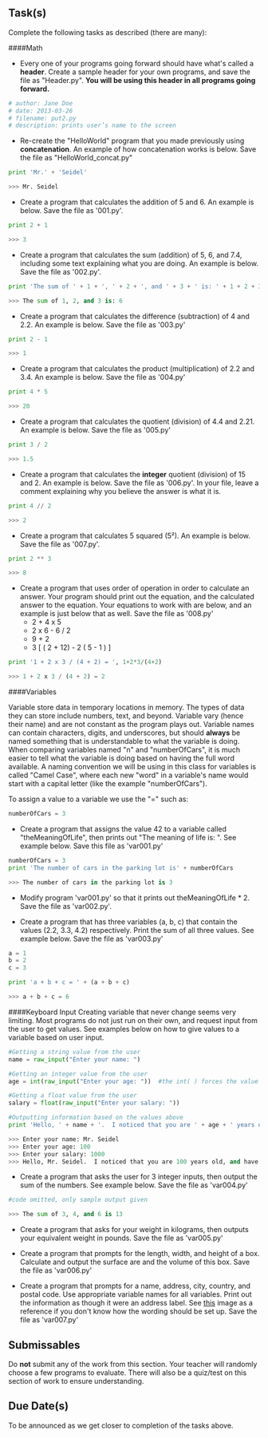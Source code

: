 Task(s)
-------
Complete the following tasks as described (there are many):

####Math

* Every one of your programs going forward should have what's called a __header__.  Create a sample header for your own programs, and save the file as "Header.py".  **You will be using this header in all programs going forward.**

```python
# author: Jane Doe
# date: 2013-03-26
# filename: put2.py
# description: prints user’s name to the screen
```

* Re-create the "HelloWorld" program that you made previously using __concatenation__.  An example of how concatenation works is below.  Save the file as "HelloWorld_concat.py"
```python
print 'Mr.' + 'Seidel'

>>> Mr. Seidel
```

* Create a program that calculates the addition of 5 and 6.  An example is below.  Save the file as '001.py'.
```python
print 2 + 1

>>> 3
```

* Create a program that calculates the sum (addition) of 5, 6, and 7.4, including some text explaining what you are doing.  An example is below.  Save the file as '002.py'.
```python
print 'The sum of ' + 1 + ', ' + 2 + ', and ' + 3 + ' is: ' + 1 + 2 + 3

>>> The sum of 1, 2, and 3 is: 6
```

* Create a program that calculates the difference (subtraction) of 4 and 2.2.  An example is below.  Save the file as '003.py'
```python
print 2 - 1

>>> 1
```

* Create a program that calculates the product (multiplication) of 2.2 and 3.4.  An example is below.  Save the file as '004.py'
```python
print 4 * 5

>>> 20
```

* Create a program that calculates the quotient (division) of 4.4 and 2.21.  An example is below.  Save the file as '005.py'
```python
print 3 / 2

>>> 1.5
```

* Create a program that calculates the **integer** quotient (division) of 15 and 2.  An example is below.  Save the file as '006.py'.  In your file, leave a comment explaining why you believe the answer is what it is.
```python
print 4 // 2

>>> 2
```

* Create a program that calculates 5 squared (5²).  An example is below.  Save the file as '007.py'.
```python
print 2 ** 3

>>> 8
```

* Create a program that uses order of operation in order to calculate an answer.  Your program should print out the equation, and the calculated answer to the equation.  Your equations to work with are below, and an example is just below that as well.  Save the file as '008.py'
  * 2 + 4 x 5
  * 2 x 6 - 6 / 2
  * 9 + 2
  * 3 [ ( 2 + 12) - 2 ( 5 - 1 ) ]

```python
print '1 + 2 x 3 / (4 + 2) = ', 1+2*3/(4+2)

>>> 1 + 2 x 3 / (4 + 2) = 2
```

####Variables

Variable store data in temporary locations in memory.  The types of data they can store include numbers, text, and beyond.  Variable vary (hence their name) and are not constant as the program plays out.  Variable names can contain characters, digits, and underscores, but should **always** be named something that is understandable to what the variable is doing.  When comparing variables named "n" and "numberOfCars", it is much easier to tell what the variable is doing based on having the full word available.  A naming convention we will be using in this class for variables is called "Camel Case", where each new "word" in a variable's name would start with a capital letter (like the example "numberOfCars").

To assign a value to a variable we use the "=" such as:
```python
numberOfCars = 3
```

* Create a program that assigns the value 42 to a variable called "theMeaningOfLife", then prints out "The meaning of life is: <value of theMeaningOfLife variable>".  See example below.  Save this file as 'var001.py'
```python
numberOfCars = 3
print 'The number of cars in the parking lot is' + numberOfCars

>>> The number of cars in the parking lot is 3
```

* Modify program 'var001.py' so that it prints out theMeaningOfLife * 2.  Save the file as 'var002.py'.

* Create a program that has three variables (a, b, c) that contain the values (2.2, 3.3, 4.2) respectively.  Print the sum of all three values.  See example below. Save the file as 'var003.py'
```python
a = 1
b = 2
c = 3

print 'a + b + c = ' + (a + b + c)

>>> a + b + c = 6
```

####Keyboard Input
Creating variable that never change seems very limiting.  Most programs do not just run on their own, and request input from the user to get values.  See examples below on how to give values to a variable based on user input.

```python
#Getting a string value from the user
name = raw_input("Enter your name: ")

#Getting an integer value from the user
age = int(raw_input("Enter your age: "))  #the int( ) forces the value to be an integer

#Getting a float value from the user
salary = float(raw_input("Enter your salary: "))

#Outputting information based on the values above
print 'Hello, ' + name + '.  I noticed that you are ' + age + ' years old, and have a salary of ' + salary + '.'

>>> Enter your name: Mr. Seidel
>>> Enter your age: 100
>>> Enter your salary: 1000
>>> Hello, Mr. Seidel.  I noticed that you are 100 years old, and have a salary of 1000.
```

* Create a program that asks the user for 3 integer inputs, then output the sum of the numbers.  See example below.  Save the file as 'var004.py'

```python
#code omitted, only sample output given

>>> The sum of 3, 4, and 6 is 13
```

* Create a program that asks for your weight in kilograms, then outputs your equivalent weight in pounds.  Save the file as 'var005.py'

* Create a program that prompts for the length, width, and height of a box.  Calculate and output the surface are and the volume of this box.  Save the file as 'var006.py'

* Create a program that prompts for a name, address, city, country, and postal code.  Use appropriate variable names for all variables.  Print out the information as though it were an address label.  See [this](http://rlv.zcache.ca/canada_maple_leaf_flag_gray_and_black_design_label-ra2922e7f29604aa5af6d84b0298c203b_v1130_8byvr_324.jpg) image as a reference if you don't know how the wording should be set up.  Save the file as 'var007.py'

Submissables
------------
Do **not** submit any of the work from this section.  Your teacher will randomly choose a few programs to evaluate.  There will also be a quiz/test on this section of work to ensure understanding.

Due Date(s)
----------
To be announced as we get closer to completion of the tasks above.

